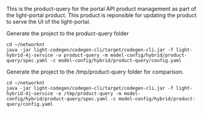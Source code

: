 This is the product-query for the portal API product management as part of the light-portal product. This product is reponsible for updating the product to serve the UI of the light-portal.

Generate the project to the product-query folder

```
cd ~/networknt
java -jar light-codegen/codegen-cli/target/codegen-cli.jar -f light-hybrid-4j-service -o product-query -m model-config/hybrid/product-query/spec.yaml -c model-config/hybrid/product-query/config.yaml
```

Generate the project to the /tmp/product-query folder for comparison. 

```
cd ~/networknt
java -jar light-codegen/codegen-cli/target/codegen-cli.jar -f light-hybrid-4j-service -o /tmp/product-query -m model-config/hybrid/product-query/spec.yaml -c model-config/hybrid/product-query/config.yaml
```
